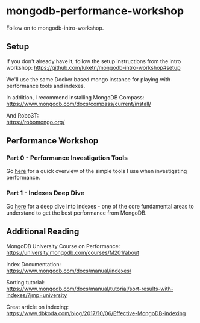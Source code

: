 # mongodb-performance-workshop
Follow on to mongodb-intro-workshop.

## Setup
If you don't already have it, follow the setup instructions from the intro workshop:
https://github.com/luketn/mongodb-intro-workshop#setup

We'll use the same Docker based mongo instance for playing with performance tools and indexes.

In addition, I recommend installing MongoDB Compass:  
https://www.mongodb.com/docs/compass/current/install/

And Robo3T:  
https://robomongo.org/


## Performance Workshop

### Part 0 - Performance Investigation Tools
Go [here](0-tools.md) for a quick overview of the simple tools I use when investigating performance.


### Part 1 - Indexes Deep Dive
Go [here](1-indexes.md) for a deep dive into indexes - one of the core fundamental areas to understand to get the best performance from MongoDB.


## Additional Reading

MongoDB University Course on Performance:  
https://university.mongodb.com/courses/M201/about

Index Documentation:  
https://www.mongodb.com/docs/manual/indexes/

Sorting tutorial:  
https://www.mongodb.com/docs/manual/tutorial/sort-results-with-indexes/?jmp=university

Great article on indexing:  
https://www.dbkoda.com/blog/2017/10/06/Effective-MongoDB-indexing


